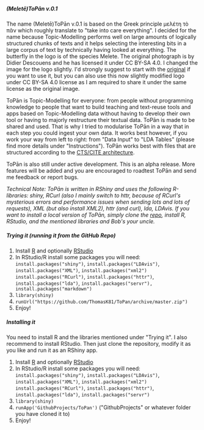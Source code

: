 ##### (Meletē)ToPān v.0.1

The name (Meletē)ToPān v.0.1 is based on the Greek principle μελέτη τὸ πᾶν which roughly translate to "take into care everything". I decided for the name because Topic-Modelling performs well on large amounts of logically structured chunks of texts and it helps selecting the interesting bits in a large corpus of text by technically having looked at everything. The butterfly in the logo is of the species Melete. The original photograph is by Didier Descouens and he has licensed it under CC BY-SA 4.0. I changed the image for the logo slightly. I'd strongly suggest to start with the <a href="https://commons.wikimedia.org/wiki/File:Melete_leucadia_MHNT_dos.jpg" target="_blank">original</a> if you want to use it, but you can also use this now slightly modified logo under CC BY-SA 4.0 license as I am required to share it under the same license as the original image.

ToPān is Topic-Modelling for everyone: from people without programming knowledge to people that want to build teaching and text-reuse tools and apps based on Topic-Modelling data without having to develop their own tool or having to majorly restructure their textual data. ToPān is made to be shared and used. That is why I tried to modularise ToPān in a way that in each step you could ingest your own data. It works best however, if you work your way from left to right: from "Data Input" to "LDA Tables" (please find more details under "Instructions"). ToPān works best with files that are structured according to the <a href="http://cite-architecture.github.io" target="_blank">CTS/CITE architecture</a>.

ToPān is also still under active development. This is an alpha release. More features will be added and you are encouraged to roadtest ToPān and send me feedback or report bugs.

*Technical Note: ToPān is written in RShiny and uses the following R-libraries: shiny, RCurl (also I mainly switch to httr, because of RCurl's mysterious errors and performance issues when sending lots and lots of requests), XML (but also install XML2), httr (and curl), lda, LDAvis. If you want to install a local version of ToPān, simply clone the  <a href="https://github.com/ThomasK81/ToPan" target="_blank">repo</a>, install R, RStudio, and the mentioned libraries and Bob's your uncle.*

##### Trying it (running it from the GitHub Repo)

1. Install [R](https://www.r-project.org) and optionally [RStudio](https://www.rstudio.com) 
2. In RStudio/R install some packages you will need: `install.packages("shiny")`, `install.packages("LDAvis")`, `install.packages("XML")`, `install.packages("xml2")` `install.packages("RCurl")`, `install.packages("httr")`, `install.packages("lda")`, `install.packages("servr"), install.packages("markdown")` 
3. `library(shiny)`
4. `runUrl("https://github.com/ThomasK81/ToPan/archive/master.zip")`
5. Enjoy!


##### Installing it

You need to install R and the libraries mentioned under "Trying it". I also recommend to install RStudio. Then just clone the repository, modify it as you like and run it as an RShiny app.

1. Install [R](https://www.r-project.org) and optionally [RStudio](https://www.rstudio.com) 
2. In RStudio/R install some packages you will need: `install.packages("shiny")`, `install.packages("LDAvis")`, `install.packages("XML")`, `install.packages("xml2")` `install.packages("RCurl")`, `install.packages("httr")`, `install.packages("lda")`, `install.packages("servr")` 
3. `library(shiny)`
4. `runApp('GithubProjects/ToPan')` ("GithubProjects" or whatever folder you have cloned it to)
5. Enjoy!
